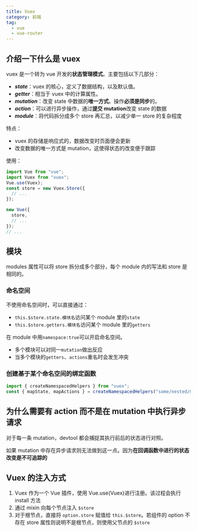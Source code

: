 ```yaml
---
title: Vuex
category: 前端
tag:
  - vue
  - vue-router
---
```


## 介绍一下什么是 vuex

vuex 是一个转为 vue 开发的**状态管理模式**。主要包括以下几部分：

- **_state_**：vuex 的核心，定义了数据结构，以及默认值。
- **_getter_**：相当于 vuex 中的计算属性。
- **_mutation_**：改变 state 中数据的**唯一方式**。操作**必须是同步**的。
- **_action_**：可以进行异步操作，通过**提交 mutation**改变 state 的数据
- **_module_**：将代码拆分成多个 store 再汇总，以减少单一 store 的复杂程度

特点：

- vuex 的存储是响应式的，数据改变时页面便会更新
- 改变数据的唯一方式是 mutation，这使得状态的改变便于跟踪

使用：

```js
import Vue from "vue";
import Vuex from "vuex";
Vue.use(Vuex);
const store = new Vuex.Store({
  // ...
});

new Vue({
  store,
  // ...
});
// ...
```

## 模块

modules 属性可以将 store 拆分成多个部分，每个 module 内的写法和 store 是相同的。

### 命名空间

不使用命名空间时，可以直接通过：

- `this.$store.state.模块名`访问某个 module 里的`state`
- `this.$store.getters.模块名`访问某个 module 里的`getters`

在 module 中用`namespace:true`可以开启命名空间。

- 多个模块可以对同一`mutation`做出反应
- 当多个模块的`getters`、`actions`重名时会发生冲突

### 创建基于某个命名空间的绑定函数

```js
import { createNamespacedHelpers } from "vuex";
const { mapState, mapActions } = createNamespacedHelpers("some/nested/module");
```

## 为什么需要有 action 而不是在 mutation 中执行异步请求

对于每一条 mutation，devtool 都会捕捉其执行前后的状态进行对照。

如果 mutation 中存在异步请求则无法做到这一点。因为**在回调函数中进行的状态改变是不可追踪的**

## Vuex 的注入方式

1. Vuex 作为一个 Vue 插件，使用 Vue.use(Vuex)进行注册。该过程会执行 install 方法
2. 通过 mixin 向每个节点注入 `$store`
3. 对于根节点，直接将 `option.store` 赋值给 `this.$store`。若组件的 option 不存在 store 属性则说明不是根节点，则使用父节点的 `$store`
